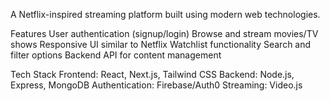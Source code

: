 A Netflix-inspired streaming platform built using modern web technologies.

Features
User authentication (signup/login)
Browse and stream movies/TV shows
Responsive UI similar to Netflix
Watchlist functionality
Search and filter options
Backend API for content management

Tech Stack
Frontend: React, Next.js, Tailwind CSS
Backend: Node.js, Express, MongoDB
Authentication: Firebase/Auth0
Streaming: Video.js
